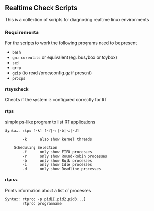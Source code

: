 ## Realtime Check Scripts
This is a collection of scripts for diagnosing realtime linux environments

### Requirements
For the scripts to work the following programs need to be present
* `bash`
* `gnu coreutils` or equivalent (eg. busybox or toybox)
* `sed`
* `grep`
* `gzip` (to read /proc/config.gz if present)
* `procps`

#### rtsyscheck
Checks if the system is configured correctly for RT

#### rtps
simple ps-like program to list RT applications
```
Syntax: rtps [-k] [-f|-r|-b|-i|-d]

        -k      also show kernel threads

    Scheduling Selection
        -f      only show FIFO processes
        -r      only show Round-Robin processes
        -b      only show Bulk processes
        -i      only show Idle processes
        -d      only show Deadline processes
```

#### rtproc
Prints information about a list of processes
```
Syntax: rtproc -p pid1[,pid2,pid3...]
        rtproc programname
```
